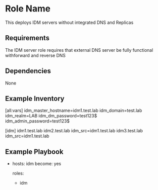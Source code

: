 Role Name
=========

This deploys IDM servers without integrated DNS and Replicas

Requirements
------------

The IDM server role requires that external DNS server be fully functional withforward and reverse DNS 

Dependencies
------------

None


Example Inventory
----------------

[all:vars]
idm_master_hostname=idm1.test.lab
idm_domain=test.lab
idm_realm=LAB
idm_dm_password=test123$
idm_admin_password=test123$

[idm]
idm1.test.lab 
idm2.test.lab idm_src=idm1.test.lab
idm3.test.lab idm_src=idm1.test.lab

Example Playbook
----------------

- hosts: idm
  become: yes

  roles:
    - idm


